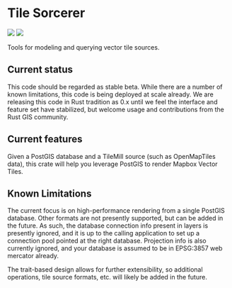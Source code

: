 # Tile Sorcerer

[![](https://img.shields.io/crates/v/tile_sorcerer.svg)](https://crates.io/crates/tile_sorcerer) [![](https://docs.rs/tile_sorcerer/badge.svg)](https://docs.rs/tile_sorcerer)

Tools for modeling and querying vector tile sources.

## Current status

This code should be regarded as stable beta. While there are a number of
known limitations, this code is being deployed at scale already. We are
releasing this code in Rust tradition as 0.x until we feel the interface
and feature set have stabilized, but welcome usage and contributions from
the Rust GIS community.

## Current features

Given a PostGIS database and a TileMill source (such as OpenMapTiles data),
this crate will help you leverage PostGIS to render Mapbox Vector Tiles.

## Known Limitations

The current focus is on high-performance rendering from a single PostGIS database.
Other formats are not presently supported, but can be added in the future.
As such, the database connection info present in layers is presently ignored, and
it is up to the calling application to set up a connection pool pointed at the right
database. Projection info is also currently ignored, and your database is assumed to be
in EPSG:3857 web mercator already.

The trait-based design allows for further extensibility, so additional operations,
tile source formats, etc. will likely be added in the future.
